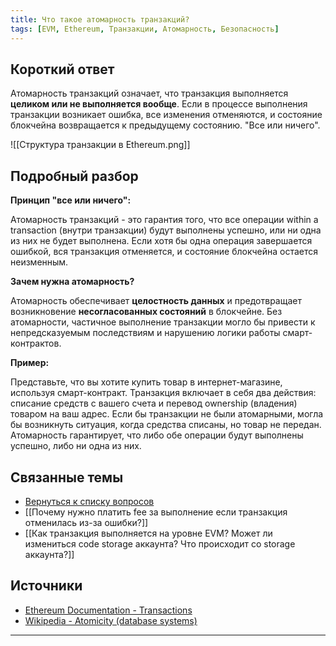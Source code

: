 ```yaml
---
title: Что такое атомарность транзакций?
tags: [EVM, Ethereum, Транзакции, Атомарность, Безопасность]
---
```


## Короткий ответ

Атомарность транзакций означает, что транзакция выполняется **целиком или не выполняется вообще**.  Если в процессе выполнения транзакции возникает ошибка, все изменения отменяются, и состояние блокчейна возвращается к предыдущему состоянию.  "Все или ничего".

![[Структура транзакции в Ethereum.png]]

## Подробный разбор

**Принцип "все или ничего":**

Атомарность транзакций - это гарантия того, что все операции within a transaction (внутри транзакции) будут выполнены успешно, или ни одна из них не будет выполнена. Если хотя бы одна операция завершается ошибкой, вся транзакция отменяется, и состояние блокчейна остается неизменным.

**Зачем нужна атомарность?**

Атомарность обеспечивает **целостность данных** и предотвращает возникновение **несогласованных состояний** в блокчейне.  Без атомарности, частичное выполнение транзакции могло бы привести к непредсказуемым последствиям и нарушению логики работы смарт-контрактов.


**Пример:**

Представьте, что вы хотите купить товар в интернет-магазине, используя смарт-контракт. Транзакция включает в себя два действия: списание средств с вашего счета и перевод ownership (владения) товаром на ваш адрес.  Если бы транзакции не были атомарными,  могла бы возникнуть ситуация, когда средства списаны, но товар не передан.  Атомарность гарантирует, что либо обе операции будут выполнены успешно, либо ни одна из них.


## Связанные темы

* [Вернуться к списку вопросов](4.%20Список%20вопросов.md)
* [[Почему нужно платить fee за выполнение если транзакция отменилась из-за ошибки?]]
* [[Как транзакция выполняется на уровне EVM? Может ли измениться code storage аккаунта? Что происходит со storage аккаунта?]]


## Источники

* [Ethereum Documentation - Transactions](https://ethereum.org/en/developers/docs/transactions/)
* [Wikipedia - Atomicity (database systems)](https://en.wikipedia.org/wiki/Atomicity_(database_systems))



---